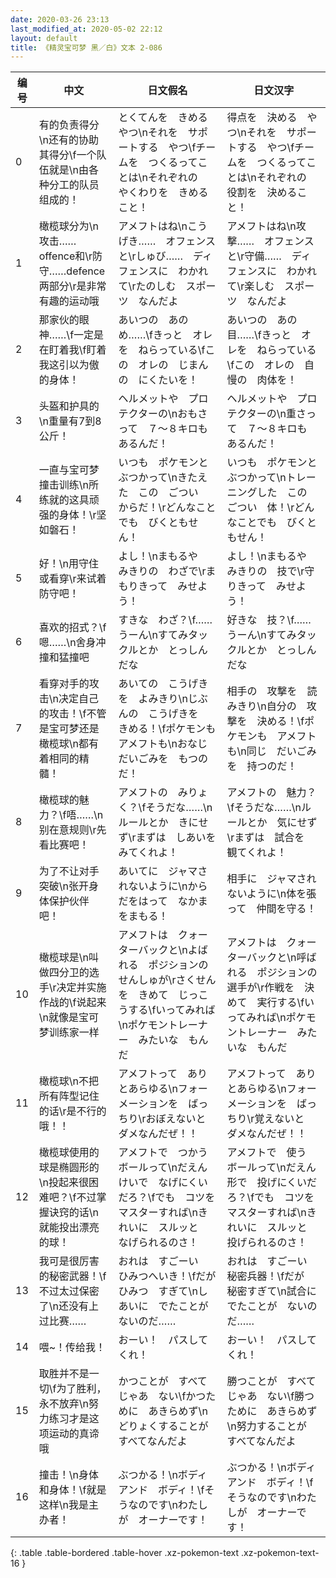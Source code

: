 ```yaml
---
date: 2020-03-26 23:13
last_modified_at: 2020-05-02 22:12
layout: default
title: 《精灵宝可梦 黑／白》文本 2-086
---
```

| 编号 | 中文 | 日文假名 | 日文汉字 |
| ---- | ---- | ---- | --- |
| 0 | 有的负责得分\n还有的协助其得分\f一个队伍就是\n由各种分工的队员组成的！ | とくてんを　きめる　やつ\nそれを　サポートする　やつ\fチームを　つくるってことは\nそれぞれの　やくわりを　きめること！ | 得点を　決める　やつ\nそれを　サポートする　やつ\fチームを　つくるってことは\nそれぞれの　役割を　決めること！ |
| 1 | 橄榄球分为\n攻击……offence和\r防守……defence两部分\r是非常有趣的运动哦 | アメフトはね\nこうげき……　オフェンスと\rしゅび……　ディフェンスに　わかれて\rたのしむ　スポーツ　なんだよ | アメフトはね\n攻撃……　オフェンスと\r守備……　ディフェンスに　わかれて\r楽しむ　スポーツ　なんだよ |
| 2 | 那家伙的眼神……\f一定是在盯着我\f盯着我这引以为傲的身体！ | あいつの　あの　め……\fきっと　オレを　ねらっている\fこの　オレの　じまんの　にくたいを！ | あいつの　あの　目……\fきっと　オレを　ねらっている\fこの　オレの　自慢の　肉体を！ |
| 3 | 头盔和护具的\n重量有7到8公斤！ | ヘルメットや　プロテクターの\nおもさって　７～８キロも　あるんだ！ | ヘルメットや　プロテクターの\n重さって　７～８キロも　あるんだ！ |
| 4 | 一直与宝可梦撞击训练\n所练就的这具顽强的身体！\r坚如磐石！ | いつも　ポケモンと　ぶつかって\nきたえた　この　ごつい　からだ！\rどんなことでも　びくともせん！ | いつも　ポケモンと　ぶつかって\nトレーニングした　この　ごつい　体！\rどんなことでも　びくともせん！ |
| 5 | 好！\n用守住或看穿\r来试着防守吧！ | よし！\nまもるや　みきりの　わざで\rまもりきって　みせよう！ | よし！\nまもるや　みきりの　技で\r守りきって　みせよう！ |
| 6 | 喜欢的招式？\f嗯……\n舍身冲撞和猛撞吧 | すきな　わざ？\f……うーん\nすてみタックルとか　とっしん　だな | 好きな　技？\f……うーん\nすてみタックルとか　とっしん　だな |
| 7 | 看穿对手的攻击\n决定自己的攻击！\f不管是宝可梦还是橄榄球\n都有着相同的精髓！　 | あいての　こうげきを　よみきり\nじぶんの　こうげきを　きめる！\fポケモンも　アメフトも\nおなじ　だいごみを　もつのだ！ | 相手の　攻撃を　読みきり\n自分の　攻撃を　決める！\fポケモンも　アメフトも\n同じ　だいごみを　持つのだ！　 |
| 8 | 橄榄球的魅力？\f唔……\n别在意规则\r先看比赛吧！ | アメフトの　みりょく？\fそうだな……\nルールとか　きにせず\rまずは　しあいを　みてくれよ！ | アメフトの　魅力？\fそうだな……\nルールとか　気にせず\rまずは　試合を　観てくれよ！ |
| 9 | 为了不让对手突破\n张开身体保护伙伴吧！ | あいてに　ジャマされないように\nからだをはって　なかまをまもる！ | 相手に　ジャマされないように\n体を張って　仲間を守る！ |
| 10 | 橄榄球是\n叫做四分卫的选手\r决定并实施作战的\f说起来\n就像是宝可梦训练家一样 | アメフトは　クォーターバックと\nよばれる　ポジションの　せんしゅが\rさくせんを　きめて　じっこうする\fいってみれば\nポケモントレーナー　みたいな　もんだ | アメフトは　クォーターバックと\n呼ばれる　ポジションの　選手が\r作戦を　決めて　実行する\fいってみれば\nポケモントレーナー　みたいな　もんだ |
| 11 | 橄榄球\n不把所有阵型记住的话\r是不行的哦！！ | アメフトって　ありとあらゆる\nフォーメーションを　ばっちり\rおぼえないと　ダメなんだぜ！！ | アメフトって　ありとあらゆる\nフォーメーションを　ばっちり\r覚えないと　ダメなんだぜ！！ |
| 12 | 橄榄球使用的球是椭圆形的\n投起来很困难吧？\f不过掌握诀窍的话\n就能投出漂亮的球！ | アメフトで　つかう　ボールって\nだえんけいで　なげにくいだろ？\fでも　コツを　マスターすれば\nきれいに　スルッと　なげられるのさ！ | アメフトで　使う　ボールって\nだえん形で　投げにくいだろ？\fでも　コツを　マスターすれば\nきれいに　スルッと　投げられるのさ！ |
| 13 | 我可是很厉害的秘密武器！\f不过太过保密了\n还没有上过比赛…… | おれは　すごーい　ひみつへいき！\fだが　ひみつ　すぎて\nしあいに　でたことが　ないのだ…… | おれは　すごーい　秘密兵器！\fだが　秘密すぎて\n試合に　でたことが　ないのだ…… |
| 14 | 喂~！传给我！ | おーい！　パスしてくれ！ | おーい！　パスしてくれ！ |
| 15 | 取胜并不是一切\f为了胜利，永不放弃\n努力练习才是这项运动的真谛哦 | かつことが　すべてじゃあ　ない\fかつために　あきらめず\nどりょくすることが　すべてなんだよ | 勝つことが　すべてじゃあ　ない\f勝つために　あきらめず\n努力することが　すべてなんだよ |
| 16 | 撞击！\n身体和身体！\f就是这样\n我是主办者！ | ぶつかる！\nボディ　アンド　ボディ！\fそうなのです\nわたしが　オーナーです！ | ぶつかる！\nボディ　アンド　ボディ！\fそうなのです\nわたしが　オーナーです！ |
{: .table .table-bordered .table-hover .xz-pokemon-text .xz-pokemon-text-16 }